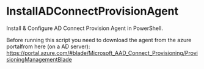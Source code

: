 # InstallADConnectProvisionAgent
Install &amp; Configure AD Connect Provision Agent in PowerShell.

Before running this script you need to download the agent from the azure portalfrom here (on a AD server):
https://portal.azure.com/#blade/Microsoft_AAD_Connect_Provisioning/ProvisioningManagementBlade
